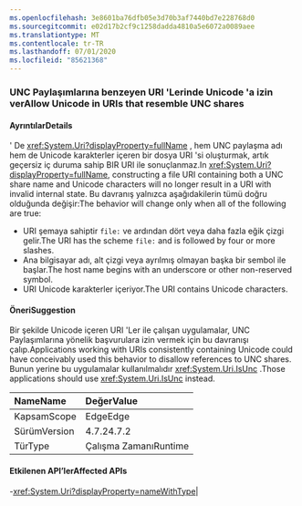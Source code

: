 ```yaml
---
ms.openlocfilehash: 3e8601ba76dfb05e3d70b3af7440bd7e228768d0
ms.sourcegitcommit: e02d17b2cf9c1258dadda4810a5e6072a0089aee
ms.translationtype: MT
ms.contentlocale: tr-TR
ms.lasthandoff: 07/01/2020
ms.locfileid: "85621368"
---
```

### <a name="allow-unicode-in-uris-that-resemble-unc-shares"></a><span data-ttu-id="7ae13-101">UNC Paylaşımlarına benzeyen URI 'Lerinde Unicode 'a izin ver</span><span class="sxs-lookup"><span data-stu-id="7ae13-101">Allow Unicode in URIs that resemble UNC shares</span></span>

#### <a name="details"></a><span data-ttu-id="7ae13-102">Ayrıntılar</span><span class="sxs-lookup"><span data-stu-id="7ae13-102">Details</span></span>

<span data-ttu-id="7ae13-103">' De <xref:System.Uri?displayProperty=fullName> , hem UNC paylaşma adı hem de Unicode karakterler içeren bir dosya URI 'si oluşturmak, artık geçersiz iç duruma sahip BIR URI ile sonuçlanmaz.</span><span class="sxs-lookup"><span data-stu-id="7ae13-103">In <xref:System.Uri?displayProperty=fullName>, constructing a file URI containing both a UNC share name and Unicode characters will no longer result in a URI with invalid internal state.</span></span> <span data-ttu-id="7ae13-104">Bu davranış yalnızca aşağıdakilerin tümü doğru olduğunda değişir:</span><span class="sxs-lookup"><span data-stu-id="7ae13-104">The behavior will change only when all of the following are true:</span></span><ul><li><span data-ttu-id="7ae13-105">URI şemaya sahiptir <code>file:</code> ve ardından dört veya daha fazla eğik çizgi gelir.</span><span class="sxs-lookup"><span data-stu-id="7ae13-105">The URI has the scheme <code>file:</code> and is followed by four or more slashes.</span></span></li><li><span data-ttu-id="7ae13-106">Ana bilgisayar adı, alt çizgi veya ayrılmış olmayan başka bir sembol ile başlar.</span><span class="sxs-lookup"><span data-stu-id="7ae13-106">The host name begins with an underscore or other non-reserved symbol.</span></span></li><li><span data-ttu-id="7ae13-107">URI Unicode karakterler içeriyor.</span><span class="sxs-lookup"><span data-stu-id="7ae13-107">The URI contains Unicode characters.</span></span></li></ul>

#### <a name="suggestion"></a><span data-ttu-id="7ae13-108">Öneri</span><span class="sxs-lookup"><span data-stu-id="7ae13-108">Suggestion</span></span>

<span data-ttu-id="7ae13-109">Bir şekilde Unicode içeren URI 'Ler ile çalışan uygulamalar, UNC Paylaşımlarına yönelik başvurulara izin vermek için bu davranışı çalıp.</span><span class="sxs-lookup"><span data-stu-id="7ae13-109">Applications working with URIs consistently containing Unicode could have conceivably used this behavior to disallow references to UNC shares.</span></span> <span data-ttu-id="7ae13-110">Bunun yerine bu uygulamalar kullanılmalıdır <xref:System.Uri.IsUnc> .</span><span class="sxs-lookup"><span data-stu-id="7ae13-110">Those applications should use <xref:System.Uri.IsUnc> instead.</span></span>

| <span data-ttu-id="7ae13-111">Name</span><span class="sxs-lookup"><span data-stu-id="7ae13-111">Name</span></span>    | <span data-ttu-id="7ae13-112">Değer</span><span class="sxs-lookup"><span data-stu-id="7ae13-112">Value</span></span>       |
|:--------|:------------|
| <span data-ttu-id="7ae13-113">Kapsam</span><span class="sxs-lookup"><span data-stu-id="7ae13-113">Scope</span></span>   |<span data-ttu-id="7ae13-114">Edge</span><span class="sxs-lookup"><span data-stu-id="7ae13-114">Edge</span></span>|
|<span data-ttu-id="7ae13-115">Sürüm</span><span class="sxs-lookup"><span data-stu-id="7ae13-115">Version</span></span>|<span data-ttu-id="7ae13-116">4.7.2</span><span class="sxs-lookup"><span data-stu-id="7ae13-116">4.7.2</span></span>|
|<span data-ttu-id="7ae13-117">Tür</span><span class="sxs-lookup"><span data-stu-id="7ae13-117">Type</span></span>|<span data-ttu-id="7ae13-118">Çalışma Zamanı</span><span class="sxs-lookup"><span data-stu-id="7ae13-118">Runtime</span></span>

#### <a name="affected-apis"></a><span data-ttu-id="7ae13-119">Etkilenen API’ler</span><span class="sxs-lookup"><span data-stu-id="7ae13-119">Affected APIs</span></span>

-<xref:System.Uri?displayProperty=nameWithType></li></ul>|
